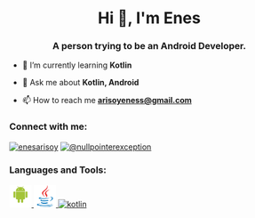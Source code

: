 <h1 align="center">Hi 👋, I'm Enes</h1>
<h3 align="center">A person trying to be an Android Developer.</h3>

- 🌱 I’m currently learning **Kotlin**

- 💬 Ask me about **Kotlin, Android**

- 📫 How to reach me **arisoyeness@gmail.com**

<h3 align="left">Connect with me:</h3>
<p align="left">
<a href="https://linkedin.com/in/enesarisoy" target="blank"><img align="center" src="https://raw.githubusercontent.com/rahuldkjain/github-profile-readme-generator/master/src/images/icons/Social/linked-in-alt.svg" alt="enesarisoy" height="30" width="40" /></a>
<a href="https://medium.com/@nullpointerexception" target="blank"><img align="center" src="https://raw.githubusercontent.com/rahuldkjain/github-profile-readme-generator/master/src/images/icons/Social/medium.svg" alt="@nullpointerexception" height="30" width="40" /></a>
</p>

<h3 align="left">Languages and Tools:</h3>
<p align="left"> <a href="https://developer.android.com" target="_blank" rel="noreferrer"> <img src="https://raw.githubusercontent.com/devicons/devicon/master/icons/android/android-original-wordmark.svg" alt="android" width="40" height="40"/> </a> <a href="https://www.java.com" target="_blank" rel="noreferrer"> <img src="https://raw.githubusercontent.com/devicons/devicon/master/icons/java/java-original.svg" alt="java" width="40" height="40"/> </a> <a href="https://kotlinlang.org" target="_blank" rel="noreferrer"> <img src="https://www.vectorlogo.zone/logos/kotlinlang/kotlinlang-icon.svg" alt="kotlin" width="40" height="40"/> </a> </p>
